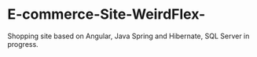 # E-commerce-Site-WeirdFlex-
Shopping site based on Angular, Java Spring and Hibernate, SQL Server in progress.
